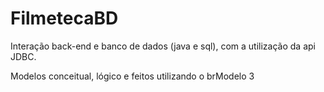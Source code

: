 # FilmetecaBD
Interação back-end e banco de dados (java e sql), com a utilização da api JDBC.

Modelos conceitual, lógico e feitos utilizando o brModelo 3
